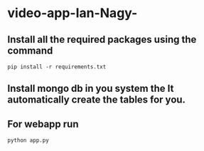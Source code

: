 # video-app-Ian-Nagy-

## Install all the required packages using the command

```
pip install -r requirements.txt
```

## Install mongo db in you system the It automatically create the tables for you.

## For webapp run

```
python app.py
```
